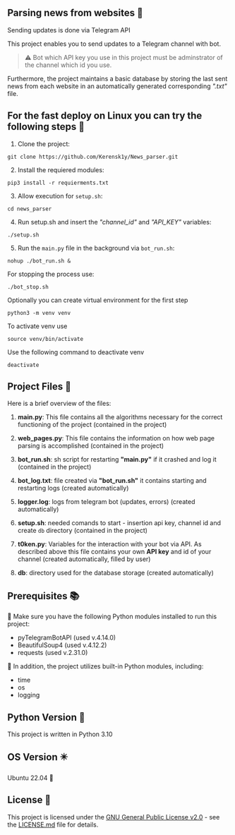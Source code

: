 ## Parsing news from websites :newspaper:
Sending updates is done via Telegram API

This project enables you to send updates to a Telegram channel with bot. 

> ⚠️ Bot which API key you use in this project must be adminstrator of the channel which id you use. 

Furthermore, the project maintains a basic database by storing the last sent news from each website in an automatically generated corresponding _".txt"_ file.

## For the fast deploy on Linux you can try the following steps 🐳
1. Clone the project:
```
git clone https://github.com/Kerensk1y/News_parser.git
```
2. Install the requiered modules:
```
pip3 install -r requierments.txt
```
3. Allow execution for `setup.sh`:
```
cd news_parser
```
4. Run setup.sh and insert the _"channel_id"_ and _"API_KEY"_ variables:
```
./setup.sh
```
5. Run the `main.py` file in the background via `bot_run.sh`:
```
nohup ./bot_run.sh &
```
For stopping the process use:
```
./bot_stop.sh
```
Optionally you can create virtual environment for the first step
```
python3 -m venv venv
```
To activate venv use
```
source venv/bin/activate
```
Use the following command to deactivate venv
```
deactivate
```
## Project Files 📂

Here is a brief overview of the files:

1. **main.py**: This file contains all the algorithms necessary for the correct functioning of the project (contained in the project)

2. **web_pages.py**: This file contains the information on how web page parsing is accomplished (contained in the project)

3. **bot_run.sh**: sh script for restarting **"main.py"** if it crashed and log it (contained in the project)

4. **bot_log.txt**: file created via **"bot_run.sh"** it contains starting and restarting logs (created automatically)

5. **logger.log**: logs from telegram bot (updates, errors) (created automatically)

6. **setup.sh**: needed comands to start - insertion api key, channel id and create `db` directory (contained in the project)

7. **t0ken.py**: Variables for the interaction with your bot via API. As described above this file contains your own __API key__ and id of your channel (created automatically, filled by user)

8. **db**: directory used for the database storage (created automatically)
## Prerequisites 📚

:pushpin: Make sure you have the following Python modules installed to run this project:

- pyTelegramBotAPI (used v.4.14.0)
- BeautifulSoup4 (used v.4.12.2)
- requests (used v.2.31.0)

:pushpin: In addition, the project utilizes built-in Python modules, including:

- time
- os
- logging

## Python Version 🐍

This project is written in Python 3.10

## OS Version :eight_pointed_black_star:

Ubuntu 22.04 :octopus:

## License 📄

This project is licensed under the [GNU General Public License v2.0](LICENSE.md) - see the [LICENSE.md](LICENSE.md) file for details.
